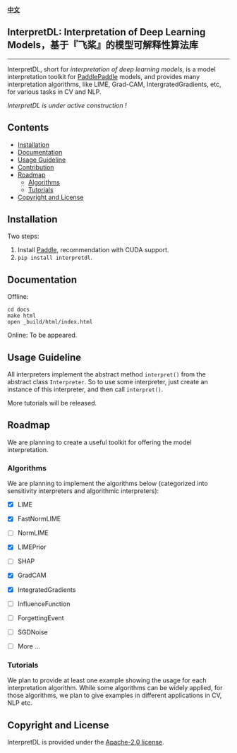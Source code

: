
[**中文**](./README_CN.md)

## InterpretDL: Interpretation of Deep Learning Models，基于『飞桨』的模型可解释性算法库

---

InterpretDL, short for *interpretation of deep learning models*, is a model interpretation toolkit for [PaddlePaddle](https://github.com/PaddlePaddle/Paddle) models, and provides many interpretation algorithms, like LIME, Grad-CAM, IntergratedGradients, etc, for various tasks in CV and NLP.

*InterpretDL is under active construction !*

## Contents

* [Installation](#Installation)
* [Documentation](#Documentation)
* [Usage Guideline](#Usage-Guideline)
* [Contribution](#Contribution)
* [Roadmap](#Roadmap)
    * [Algorithms](#Algorithms)
    * [Tutorials](#Tutorials)
* [Copyright and License](#Copyright-and-License)

## Installation

Two steps:

1. Install [Paddle](https://www.paddlepaddle.org.cn/install/quick), recommendation with CUDA support.
2. `pip install interpretdl`.

## Documentation

Offline:
```
cd docs
make html
open _build/html/index.html
```

Online: To be appeared.

## Usage Guideline

All interpreters implement the abstract method `interpret()` from the abstract class `Interpreter`. So to use some interpreter, just create an instance of this interpreter, and then call `interpret()`.

More tutorials will be released.

## Roadmap

We are planning to create a useful toolkit for offering the model interpretation.

### Algorithms

We are planning to implement the algorithms below (categorized into sensitivity interpreters and algorithmic interpreters):

- [x] LIME
- [x] FastNormLIME
- [ ] NormLIME
- [x] LIMEPrior
- [ ] SHAP
- [x] GradCAM
- [x] IntegratedGradients
- [ ] InfluenceFunction
- [ ] ForgettingEvent
- [ ] SGDNoise
- [ ] More ...


### Tutorials
We plan to provide at least one example showing the usage for each interpretation algorithm.
While some algorithms can be widely applied, for those algorithms, we plan to give examples in different applications in CV, NLP etc.


## Copyright and License
InterpretDL is provided under the [Apache-2.0 license](https://github.com/PaddlePaddle/InterpretDL/blob/master/LICENSE).
